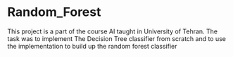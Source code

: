 # Random_Forest

This project is a part of the course AI taught in University of Tehran.
The task was to implement The Decision Tree classifier from scratch and to use the implementation to build up the random forest classifier